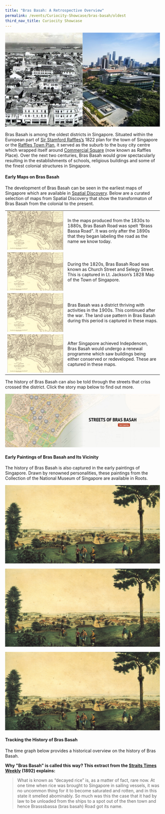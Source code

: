 ```yaml
---
title: "Bras Basah: A Retrospective Overview"
permalink: /events/Curiocity-Showcase/bras-basah/oldest
third_nav_title: Curiocity Showcase
---
```

![Alt text for image on Isomer site](/images/sample-bb-landing-banner.png)

Bras Basah is among the oldest districts in Singapore. Situated within the European part of [Sir Stamford Raffles’s](http://eresources.nlb.gov.sg/infopedia/articles/SIP_715_2004-12-15.html) 1822 plan for the town of Singapore or the [Raffles Town Plan](https://eresources.nlb.gov.sg/infopedia/articles/SIP_658_2005-01-07.html), it served as the suburb to the busy city centre which wrapped itself around [Commercial Square](https://eresources.nlb.gov.sg/infopedia/articles/SIP_864_2004-12-30.html) (now known as Raffles Place). Over the next two centuries, Bras Basah would grow spectacularly resulting in the establishments of schools, religious buildings and some of the finest colonial structures in Singapore.

#### **Early Maps on Bras Basah**

The development of Bras Basah can be seen in the earliest maps of Singapore which are available in [Spatial Discovery](https://search.nlb.gov.sg/spatialdiscovery/).
Below are a curated selection of maps from Spatial Discovery that show the transformaton of Bras Basah from the colonial to the present.

|  |  | 
| -------- | -------- | 
| ![Alt text for image on Isomer site](/images/sample-bb-map-1830.png)| In the maps produced from the 1830s to 1880s, Bras Basah Road was spelt “Brass Bassa Road”. It was only after the 1890s that they began labeling the road as the name we know today.  | 
|![Alt text for image on Isomer site](/images/sample-bb-map-1830.png) | During the 1820s, Bras Basah Road was known as Church Street and Selegy Street. This is captured in Lt. Jackson’s 1828 Map of the Town of Singapore. | 
| ![Alt text for image on Isomer site](/images/sample-bb-map-1830.png) | Bras Basah was a district thriving with activities in the 1900s. This continued after the war. The land use pattern in Bras Basah during this period is captured in these maps. | 
| ![Alt text for image on Isomer site](/images/sample-bb-map-1830.png) | After Singapore achieved Indepdencen, Bras Basah would undergo a renewal programme which saw buildings being either conserved or redeveloped. These are captured in these maps. |

The history of Bras Basah can also be told through the streets that criss crossed the district. Click the story map below to find out more.

[![Alt text for image on Isomer site](/images/storymap-image-bras-basah-streets.png)](https://uploads.knightlab.com/storymapjs/04f5c05311b7e48aadefd0cdd269c308/brash-basah-its-streets/index.html) 
		


#### **Early Paintings of Bras Basah and Its Vicinity**

The history of Bras Basah is also captured in the early paintings of Singapore. Drawn by renowned personalities, these paintings from the Collection of the National Museum of Singapore are available in Roots.

![Alt text for image on Isomer site](/images/painting-1.jpg)

![Alt text for image on Isomer site](/images/painting-1.jpg)

![Alt text for image on Isomer site](/images/painting-1.jpg)

#### **Tracking the History of Bras Basah**

The time graph below provides a historical overview on the history of Bras Basah.

**Why "Bras Basah" is called this way? This extract from the [Straits Times Weekly](http://eresources.nlb.gov.sg/newspapers/Digitised/Article/stweekly18920216-1.2.23) (1892) explains:**
	
> What is known as “decayed rice” is, as a matter of fact, rare now. At one time when rice was brought to Singapore in sailing vessels, it was no uncommon thing for it to become saturated and rotten, and in this state it smelled abominably. So much was this the case that it had by law to be unloaded from the ships to a spot out of the then town and hence Brasssbassa (bras basah) Road got its name.